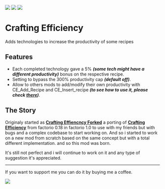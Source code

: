 [![](https://img.shields.io/badge/Github-Source--code-26cc1e?style=for-the-badge)](https://github.com/Grifonice99/crafting-efficiency-2)  ![](https://img.shields.io/badge/dynamic/json?color=orange&label=Factorio&query=%24.releases[-1:].version&prefix=Version%20&url=https%3A%2F%2Fmods.factorio.com%2Fapi%2Fmods%2Fcrafting-efficiency-2&style=for-the-badge) [![](https://img.shields.io/badge/dynamic/json?color=grey&label=Downloads&query=downloads_count&url=https%3A%2F%2Fmods.factorio.com%2Fapi%2Fmods%2Fcrafting-efficiency-2&style=for-the-badge&labelColor=orange)](https://mods.factorio.com/mod/crafting-efficiency-2) 

# __Crafting Efficiency__
Adds technologies to increase the productivity of some recipes  

## Features
- Each completed technology gave a 5% ***(some tech might have a different productivity)*** bonus on the respective recipe.
- Setting to bypass the 300% productivity cap ***(default off)***.
- Allow to others mods to add/modify their own productivity with CE_Add_Recipe and CE_Insert_recipe ***(to see how to use it, please check [there](https://github.com/Grifonice99/crafting-efficiency-2/tree/main/crafting-efficiency-2/prototypes/expansions))***.


## The Story
Originaly started as [__Crafting Effiencncy Forked__](https://mods.factorio.com/mod/crafting-efficiency-forked) a porting of [__Crafting Efficiency__](https://mods.factorio.com/mod/crafting-efficiency) from factorio 0.18 in factorio 1.0 to use with my friends but with bugs and a complex codebase to start working on. 
And so i started to work on a new mod from scratch based on the same concept but with a total different implementation. and so this mod was born.

It's still not perfect and i will continue to work on it and any type of suggestion it's appreciated.

---
If you want to support me you can do it by buying me a coffee.

[![](https://img.shields.io/badge/Support-A%20coffee%20it's%20apprecieated%20%20-0074b4?logo=kofi&logoColor=ffff1f&style=for-the-badge)](https://ko-fi.com/Grifonice99) 
